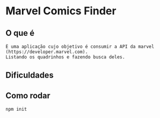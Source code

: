 # Marvel Comics Finder

## O que é
    É uma aplicação cujo objetivo é consumir a API da marvel (https://developer.marvel.com).
    Listando os quadrinhos e fazendo busca deles.

## Dificuldades

## Como rodar
    npm init